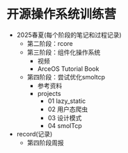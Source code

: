 # 开源操作系统训练营
- 2025春夏(每个阶段的笔记和过程记录)
	- 第二阶段：rcore
	- 第三阶段：组件化操作系统
		- 视频
		- ArceOS Tutorial Book
	- 第四阶段：尝试优化smoltcp
		- 参考资料
		- projects
			- 01 lazy_static
			- 02 用户态爬虫
			- 03 设计模式
			- 04 smolTcp
- record(记录)
	- 第四阶段周报

